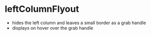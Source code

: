 # leftColumnFlyout
- hides the left column and leaves a small border as a grab handle
- displays on hover over the grab handle 
